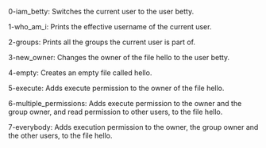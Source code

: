0-iam_betty: Switches the current user to the user betty.

1-who_am_i: Prints the effective username of the current user.

2-groups: Prints all the groups the current user is part of.

3-new_owner: Changes the owner of the file hello to the user betty.

4-empty: Creates an empty file called hello.

5-execute: Adds execute permission to the owner of the file hello.

6-multiple_permissions: Adds execute permission to the owner and the group owner, and read permission to other users, to the file hello.

7-everybody: Adds execution permission to the owner, the group owner and the other users, to the file hello.
